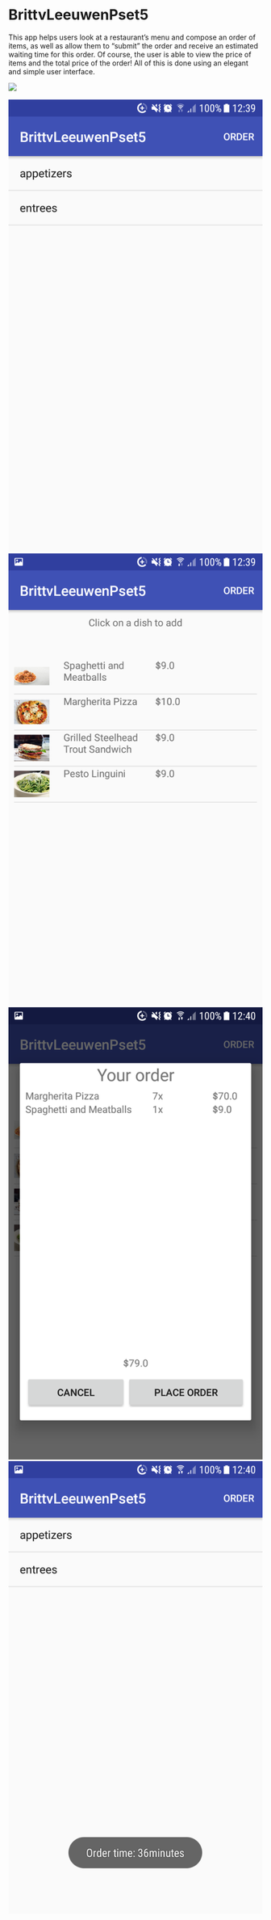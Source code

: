 # BrittvLeeuwenPset5

This app helps users look at a restaurant’s menu and compose an order of items, as well as allow them to “submit” the order
and receive an estimated waiting time for this order. Of course, the user is able to view the price of items and the total
price of the order! All of this is done using an elegant and simple user interface.

<img src='https://bettercodehub.com/edge/badge/britt0508/BrittvLeeuwenPset5?branch=master'>

![screenshot app](doc/Screenshot_20171201-123938.png)
![screenshot app](doc/Screenshot_20171201-123944.png)
![screenshot app](doc/Screenshot_20171201-124003.png)
![screenshot app](doc/Screenshot_20171201-124007.png)
